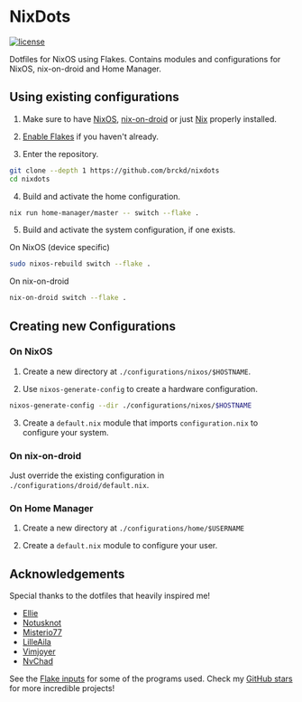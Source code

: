 # NixDots

[![license](https://custom-icon-badges.demolab.com/github/license/brckd/nixdots?logo=law)](LICENSE.md)

Dotfiles for NixOS using Flakes. Contains modules and configurations for NixOS, nix-on-droid and Home Manager.

## Using existing configurations

1. Make sure to have [NixOS](https://nixos.org/manual/nixos/stable/index.html#ch-installation),
   [nix-on-droid](https://github.com/nix-community/nix-on-droid#try-it-out) or just
   [Nix](https://nixos.org/download#download-nix) properly installed.

2. [Enable Flakes](https://nixos.wiki/wiki/Flakes#Enable_flakes_temporarily) if you haven't already.

3. Enter the repository.

```bash
git clone --depth 1 https://github.com/brckd/nixdots
cd nixdots
```

4. Build and activate the home configuration.

```bash
nix run home-manager/master -- switch --flake .
```

5. Build and activate the system configuration, if one exists.

On NixOS (device specific)

```bash
sudo nixos-rebuild switch --flake .
```

On nix-on-droid

```bash
nix-on-droid switch --flake .
```

## Creating new Configurations

### On NixOS

1. Create a new directory at `./configurations/nixos/$HOSTNAME`.

2. Use `nixos-generate-config` to create a hardware configuration.

```bash
nixos-generate-config --dir ./configurations/nixos/$HOSTNAME
```

3. Create a `default.nix` module that imports `configuration.nix` to configure your system.

### On nix-on-droid

Just override the existing configuration in `./configurations/droid/default.nix`.

### On Home Manager

1. Create a new directory at `./configurations/home/$USERNAME`

2. Create a `default.nix` module to configure your user.

## Acknowledgements

Special thanks to the dotfiles that heavily inspired me!

- [Ellie](https://github.com/ehllie/dotfiles)
- [Notusknot](https://github.com/notusknot/dotfiles-nix)
- [Misterio77](https://github.com/Misterio77/nix-starter-configs)
- [LilleAila](https://github.com/LilleAila/dotfiles/tree/main/home/programs/wm/ags)
- [Vimjoyer](https://github.com/vimjoyer/nixvim-video)
- [NvChad](https://github.com/NvChad/NvChad)

See the [Flake inputs](./flake.nix) for some of the programs used.
Check my [GitHub stars](https://github.com/brckd?tab=stars) for more incredible projects!

